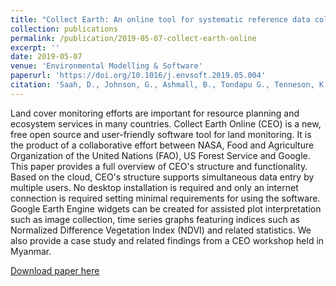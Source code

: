 ```yaml
---
title: "Collect Earth: An online tool for systematic reference data collection in land cover and use applications"
collection: publications
permalink: /publication/2019-05-07-collect-earth-online
excerpt: ''
date: 2019-05-07
venue: 'Environmental Modelling & Software'
paperurl: 'https://doi.org/10.1016/j.envsoft.2019.05.004'
citation: 'Saah, D., Johnson, G., Ashmall, B., Tondapu G., Tenneson, K., Patterson, M., Poortinga, A., Markert, K., Quyen, N.H., Aung, K.S., Schlichting L., Matin, M., Uddin K., Aryal R.R., Dilger J., Ellenburg W.L., Flores-Anderson, A.I., Wiell, D., Lindquist E., Goldstein, J., Clinton, N. and Chishtie, F. (2019) Collect Earth: An online tool for systematic reference data collection in land cover and use applications, Environ. Modell. Softw., 118, 166-171,'
---
```

Land cover monitoring efforts are important for resource planning and ecosystem services in many countries. Collect Earth Online (CEO) is a new, free open source and user-friendly software tool for land monitoring. It is the product of a collaborative effort between NASA, Food and Agriculture Organization of the United Nations (FAO), US Forest Service and Google. This paper provides a full overview of CEO's structure and functionality. Based on the cloud, CEO's structure supports simultaneous data entry by multiple users. No desktop installation is required and only an internet connection is required setting minimal requirements for using the software. Google Earth Engine widgets can be created for assisted plot interpretation such as image collection, time series graphs featuring indices such as Normalized Difference Vegetation Index (NDVI) and related statistics. We also provide a case study and related findings from a CEO workshop held in Myanmar.

[Download paper here](http://kmarkert.github.io/files/1-s2.0-S1364815218312568-main.pdf)
